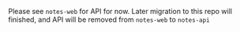 Please see `notes-web` for API for now. Later migration to this repo will finished, and API will be removed from `notes-web` to `notes-api`